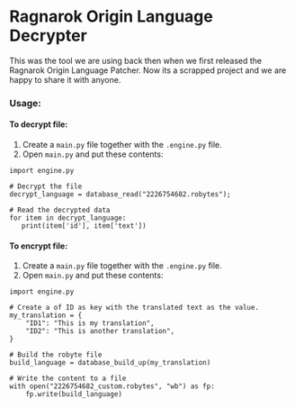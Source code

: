 # Ragnarok Origin Language Decrypter

This was the tool we are using back then when we first released the Ragnarok Origin Language Patcher. Now its a scrapped project and we are happy to share it with anyone.

### Usage:

#### To decrypt file:

1. Create a `main.py` file together with the `.engine.py` file.
2. Open `main.py` and put these contents:
```
import engine.py

# Decrypt the file
decrypt_language = database_read("2226754682.robytes");

# Read the decrypted data
for item in decrypt_language:
   print(item['id'], item['text'])
```

#### To encrypt file:

1. Create a `main.py` file together with the `.engine.py` file.
2. Open `main.py` and put these contents:
```
import engine.py

# Create a of ID as key with the translated text as the value.
my_translation = {
	"ID1": "This is my translation",
	"ID2": "This is another translation",
}

# Build the robyte file
build_language = database_build_up(my_translation)

# Write the content to a file
with open("2226754682_custom.robytes", "wb") as fp:
    fp.write(build_language)
```